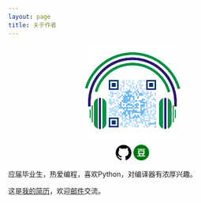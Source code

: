 ```yaml
---
layout: page
title: 关于作者
---
```


<div style="text-align: center">
    <img src="/image/wechat.png" height="200" alt="赞助作者~">
    <div style="text-align: center;" class="sns-img">
        <a href="https://github.com/tcitry/" target="_blank"><img src="/image/github.png"></a>
        <a href="http://www.douban.com/people/yindongliang/" target="_blank"><img src="/image/douban.png"></a>
    </div>
</div>
<p>
    应届毕业生，热爱编程，喜欢Python，对编译器有浓厚兴趣。
</p>
<p>
    这是<a href="/resume.html", target="">我的简历</a>，欢迎<a href="mailto:tcitry@gmail.com" target="_blank">邮件</a>交流。
</p>